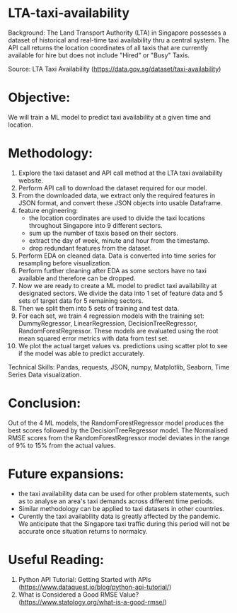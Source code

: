 # LTA-taxi-availability
Background: The Land Transport Authority (LTA) in Singapore possesses a dataset of historical and real-time taxi availability thru a central system. The API call returns the location coordinates of all taxis that are currently available for hire but does not include "Hired" or "Busy" Taxis.

Source: LTA Taxi Availability (https://data.gov.sg/dataset/taxi-availability)

# Objective: 
We will train a ML model to predict taxi availability at a given time and location.

# Methodology:
1) Explore the taxi dataset and API call method at the LTA taxi availability website.
2) Perform API call to download the dataset required for our model.
3) From the downloaded data, we extract only the required features in JSON format, and convert these JSON objects into usable Dataframe.  
4) feature engineering: 
   - the location coordinates are used to divide the taxi locations throughout Singapore into 9 different sectors.
   - sum up the number of taxis based on their sectors.
   - extract the day of week, minute and hour from the timestamp.
   - drop redundant features from the dataset.
5) Perform EDA on cleaned data. Data is converted into time series for resampling before visualization.
6) Perform further cleaning after EDA as some sectors have no taxi available and therefore can be dropped.
7) Now we are ready to create a ML model to predict taxi availability at designated sectors. We divide the data into 1 set of feature data and 5 sets of target data for 5 remaining sectors. 
8) Then we split them into 5 sets of training and test data.
9) For each set, we train 4 regression models with the training set: DummyRegressor, LinearRegression, DecisionTreeRegressor, RandomForestRegressor. These models are evaluated using the root mean squared error metrics with data from test set.
10) We plot the actual target values vs. predictions using scatter plot to see if the model was able to predict accurately. 

Technical Skills: Pandas, requests, JSON, numpy, Matplotlib, Seaborn, Time Series Data visualization. 

# Conclusion:
Out of the 4 ML models, the RandomForestRegressor model produces the best scores followed by the DecisionTreeRegressor model. The Normalised RMSE scores from the RandomForestRegressor model deviates in the range of 9% to 15% from the actual values.

# Future expansions:
- the taxi availability data can be used for other problem statements, such as to analyse an area's taxi demands across different time periods.
- Similar methodology can be applied to taxi datasets in other countries.
- Curently the taxi availability data is greatly affected by the pandemic. We anticipate that the Singapore taxi traffic during this period will not be accurate once situation returns to normalcy.

# Useful Reading:
1) Python API Tutorial: Getting Started with APIs (https://www.dataquest.io/blog/python-api-tutorial/)
2) What is Considered a Good RMSE Value? (https://www.statology.org/what-is-a-good-rmse/)
